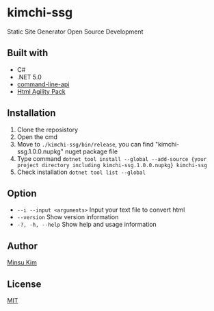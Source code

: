 # kimchi-ssg

Static Site Generator Open Source Development

## Built with
- C#
- .NET 5.0
- [command-line-api](https://github.com/dotnet/command-line-api)
- [Html Agility Pack](https://html-agility-pack.net/) 

## Installation

1. Clone the reposistory
2. Open the cmd 
3. Move to `./kimchi-ssg/bin/release`, you can find "kimchi-ssg.1.0.0.nupkg" nuget package file
4. Type command `dotnet tool install --global --add-source {your project directory including kimchi-ssg.1.0.0.nupkg} kimchi-ssg` 
5. Check installation `dotnet tool list --global`

## Option

- `--i --input <arguments>` Input your text file to convert html
- `--version` Show version information
- `-?, -h, --help` Show help and usage information

## Author
[Minsu Kim](https://github.com/mkim219)

## License
[MIT](https://github.com/mkim219/kimchi-ssg/blob/main/LICENSE)

